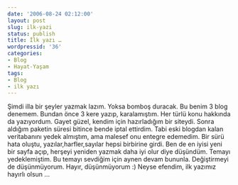 ```yaml
---
date: '2006-08-24 02:12:00'
layout: post
slug: ilk-yazi
status: publish
title: İlk yazı …
wordpressid: '36'
categories:
- Blog
- Hayat-Yaşam
tags:
- Blog
- ilk yazı
---
```


Şimdi illa bir şeyler yazmak lazım. Yoksa bomboş duracak. Bu benim 3 blog denemem. Bundan önce 3 kere yazıp, karalamıştım. Her türlü konu hakkında da yazıyordum. Gayet güzel, kendim için hazırladığım bir siteydi. Sonra aldığım paketin süresi bitince bende iptal ettirdim. Tabi eski blogdan kalan veritabanını yedek almıştım, ama malesef onu entegre edemedim. Bir sürü hata oluştu, yazılar,harfler,sayılar hepsi birbirine girdi. Ben de en iyisi yeni bir sayfa açıp, herşeyi yeniden yazmak daha iyi olur diye düşündüm. Temayı yedeklemiştim. Bu temayı sevdiğim için aynen devam bununla. Değiştirmeyi de düşünmüyorum. Hayır, düşünmüyorum :) Neyse efendim, ilk yazımız hayırlı olsun ... 
